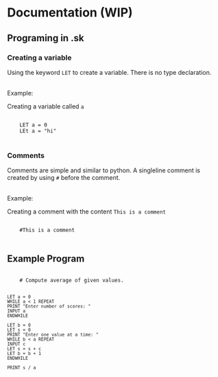 # Documentation (WIP)
## Programing in .sk
### Creating a variable
Using the keyword `LET` to create a variable. There is no type declaration.

<br>
Example:

Creating a variable called `a`


<code>
    LET a = 0
    LEt a = "hi"
</code>

<br>

### Comments
Comments are simple and similar to python. A singleline comment is created by using `#` before the comment.

<br>
Example:

Creating a comment with the content `This is a comment`

<code>
    #This is a comment
</code>


<br>

## Example Program
<code>
    # Compute average of given values.

    LET a = 0
    WHILE a < 1 REPEAT
    PRINT "Enter number of scores: "
    INPUT a
    ENDWHILE

    LET b = 0
    LET s = 0
    PRINT "Enter one value at a time: "
    WHILE b < a REPEAT
    INPUT c
    LET s = s + c
    LET b = b + 1
    ENDWHILE

    PRINT s / a
</code>

